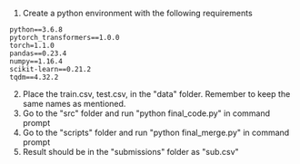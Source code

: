 1. Create a python environment with the following requirements

```
python==3.6.8
pytorch_transformers==1.0.0
torch=1.1.0
pandas==0.23.4
numpy==1.16.4
scikit-learn==0.21.2
tqdm==4.32.2
```
2. Place the train.csv, test.csv, in the "data" folder. Remember to keep the same names as mentioned.
3. Go to the "src" folder and run "python final_code.py" in command prompt
4. Go to the "scripts" folder and run "python final_merge.py" in command prompt
5. Result should be in the "submissions" folder as "sub.csv"
